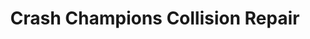 ---
title: "Crash Champions Collision Repair"
url: /dover/crash-champions-collision-repair/
shop: car repair
---